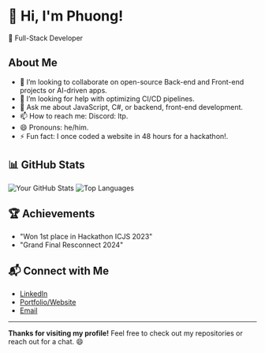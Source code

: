 
# 👋 Hi, I'm Phuong!
🚀 Full-Stack Developer

## About Me
- 👯 I’m looking to collaborate on open-source Back-end and Front-end projects or AI-driven apps.
- 🤔 I’m looking for help with optimizing CI/CD pipelines.
- 💬 Ask me about JavaScript, C#, or backend, front-end development.
- 📫 How to reach me: Discord: ltp.
- 😄 Pronouns: he/him.
- ⚡ Fun fact: I once coded a website in 48 hours for a hackathon!.


## 📊 GitHub Stats
![Your GitHub Stats](https://github-readme-stats.vercel.app/api?username=your-username&show_icons=true&theme=radical)
![Top Languages](https://github-readme-stats.vercel.app/api/top-langs/?username=your-username&layout=compact&theme=radical)

## 🏆 Achievements
- "Won 1st place in Hackathon ICJS 2023"
- "Grand Final Resconnect 2024"

## 📬 Connect with Me
- [LinkedIn](https://www.linkedin.com/in/your-profile/)
- [Portfolio/Website](https://your-website.com)
- [Email](mailto:your.email@example.com)

---

**Thanks for visiting my profile!** Feel free to check out my repositories or reach out for a chat. 😄

